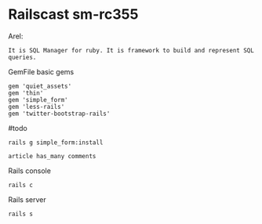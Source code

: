 Railscast sm-rc355
===================
Arel:
```
It is SQL Manager for ruby. It is framework to build and represent SQL queries.
```
GemFile basic gems
```
gem 'quiet_assets'
gem 'thin'
gem 'simple_form'
gem 'less-rails'
gem 'twitter-bootstrap-rails'

```
#todo
```
rails g simple_form:install

article has_many comments
```
Rails console
```
rails c
```
Rails server
```
rails s
```